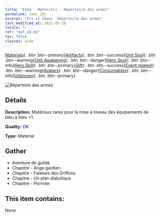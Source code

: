 ```yaml
---
title: "Item - Materials - Répertoire des armes"
permalink: /mat_18/
excerpt: "Era of Chaos  Répertoire des armes"
last_modified_at: 2021-05-28
locale: fr
ref: "mat_18.md"
toc: false
classes: wide
---
```

 [Materials](/ItemsFR/){: .btn .btn--primary}[Artifacts](/ItemsFR/Artifacts/){: .btn .btn--success}[Unit Soul](/ItemsFR/UnitSoul/){: .btn .btn--warning}[Unit Awakening](/ItemsFR/UnitAwakening/){: .btn .btn--danger}[Hero Soul](/ItemsFR/HeroSoul/){: .btn .btn--info}[Hero Skill](/ItemsFR/HeroSkill/){: .btn .btn--primary}[Gift](/ItemsFR/Gift/){: .btn .btn--success}[Event related](/ItemsFR/Events/){: .btn .btn--warning}[Avatars](/ItemsFR/Avatars/){: .btn .btn--danger}[Consumables](/ItemsFR/Consumables/){: .btn .btn--info}[Unknown](/ItemsFR/Unknown/){: .btn .btn--primary}

 ![Répertoire des armes](/images/t/i_cailiao_hexin1.png)

## Détails
 **Description:** Matériaux rares pour la mise à niveau des équipements de bleu à bleu +1.

 **Quality:** <span style="color: #0000CD">OK</span>

 **Type:** Material

## Gather

*    Aventure de guilde 
*    Chapitre - Ange gardien 
*    Chapitre - Falaises des Griffons 
*    Chapitre - Un plan diabolique 
*    Chapitre - Pionnier 

## This item contains:

  None

